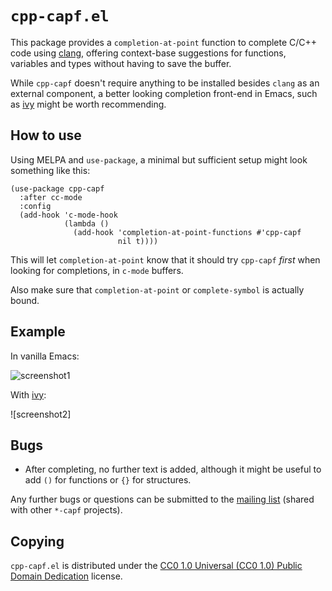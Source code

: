 `cpp-capf.el`
=============

This package provides a `completion-at-point` function to complete C/C++
code using [clang], offering context-base suggestions for functions,
variables and types without having to save the buffer.

While `cpp-capf` doesn't require anything to be installed besides
`clang` as an external component, a better looking completion front-end
in Emacs, such as [ivy] might be worth recommending.

How to use
----------

Using MELPA and `use-package`, a minimal but sufficient setup might look
something like this:

	(use-package cpp-capf
	  :after cc-mode
	  :config
	  (add-hook 'c-mode-hook
				(lambda ()
				  (add-hook 'completion-at-point-functions #'cpp-capf
							nil t))))

This will let `completion-at-point` know that it should try `cpp-capf`
_first_ when looking for completions, in `c-mode` buffers.

Also make sure that `completion-at-point` or `complete-symbol` is
actually bound.

Example
-------

In vanilla Emacs:

![screenshot1]

With [ivy]:

![screenshot2]

Bugs
----

- After completing, no further text is added, although it might be
  useful to add `()` for functions or `{}` for structures.

Any further bugs or questions can be submitted to the [mailing list][]
(shared with other `*-capf` projects).

Copying
-------

`cpp-capf.el` is distributed under the [CC0 1.0 Universal (CC0 1.0)
Public Domain Dedication][cc0] license.

[clang]: https://clang.llvm.org/
[ivy]: https://github.com/abo-abo/swiper#ivy
[screenshot1]: https://files.catbox.moe/z51xx7.png
[screenshot1]: https://files.catbox.moe/nuunet.png
[mailing list]: https://lists.sr.ht/~zge/capf
[cc0]: https://creativecommons.org/publicdomain/zero/1.0/deed
